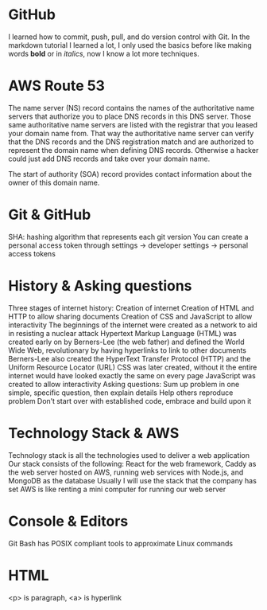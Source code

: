 # GitHub
I learned how to commit, push, pull, and do version control with Git. In the markdown tutorial I learned a lot, I only used the basics before like making words **bold** or in *italics*, now I know a lot more techniques.

# AWS Route 53
The name server (NS) record contains the names of the authoritative name servers that authorize you to place DNS records in this DNS server. Those same authoritative name servers are listed with the registrar that you leased your domain name from. That way the authoritative name server can verify that the DNS records and the DNS registration match and are authorized to represent the domain name when defining DNS records. Otherwise a hacker could just add DNS records and take over your domain name.

The start of authority (SOA) record provides contact information about the owner of this domain name.

# Git & GitHub
SHA: hashing algorithm that represents each git version
You can create a personal access token through settings -> developer settings -> personal access tokens

# History & Asking questions
Three stages of internet history:
Creation of internet
Creation of HTML and HTTP to allow sharing documents
Creation of CSS and JavaScript to allow interactivity
The beginnings of the internet were created as a network to aid in resisting a nuclear attack
Hypertext Markup Language (HTML) was created early on by Berners-Lee (the web father) and defined the World Wide Web, revolutionary by having hyperlinks to link to other documents
Berners-Lee also created the HyperText Transfer Protocol (HTTP) and the Uniform Resource Locator (URL)
CSS was later created, without it the entire internet would have looked exactly the same on every page
JavaScript was created to allow interactivity
Asking questions:
Sum up problem in one simple, specific question, then explain details
Help others reproduce problem
Don’t start over with established code, embrace and build upon it

# Technology Stack & AWS
Technology stack is all the technologies used to deliver a web application
Our stack consists of the following: React for the web framework, Caddy as the web server hosted on AWS, running web services with Node.js, and MongoDB as the database
Usually I will use the stack that the company has set
AWS is like renting a mini computer for running our web server

# Console & Editors
Git Bash has POSIX compliant tools to approximate Linux commands

# HTML
\<p> is paragraph, \<a> is hyperlink
